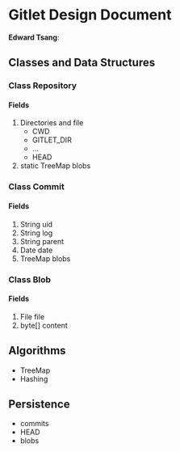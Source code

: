 # Gitlet Design Document

**Edward Tsang**:

## Classes and Data Structures

### Class Repository

#### Fields

1. Directories and file
   * CWD
   * GITLET_DIR
   * ...
   * HEAD
2. static TreeMap blobs


### Class Commit

#### Fields

1. String uid
2. String log
3. String parent
4. Date date
5. TreeMap blobs

### Class Blob

#### Fields

1. File file
2. byte[] content

## Algorithms
* TreeMap
* Hashing

## Persistence
* commits
* HEAD
* blobs

